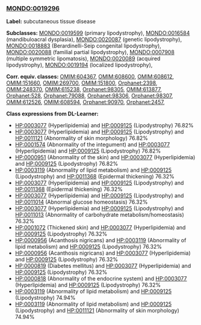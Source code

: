 
### [MONDO:0019296](http://purl.obolibrary.org/obo/MONDO_0019296)
**Label:** subcutaneous tissue disease

**Subclasses:** [MONDO:0019599](http://purl.obolibrary.org/obo/MONDO_0019599) (primary lipodystrophy), [MONDO:0016584](http://purl.obolibrary.org/obo/MONDO_0016584) (mandibuloacral dysplasia), [MONDO:0020087](http://purl.obolibrary.org/obo/MONDO_0020087) (genetic lipodystrophy), [MONDO:0018883](http://purl.obolibrary.org/obo/MONDO_0018883) (Berardinelli-Seip congenital lipodystrophy), [MONDO:0020088](http://purl.obolibrary.org/obo/MONDO_0020088) (familial partial lipodystrophy), [MONDO:0007908](http://purl.obolibrary.org/obo/MONDO_0007908) (multiple symmetric lipomatosis), [MONDO:0020089](http://purl.obolibrary.org/obo/MONDO_0020089) (acquired lipodystrophy), [MONDO:0019194](http://purl.obolibrary.org/obo/MONDO_0019194) (localized lipodystrophy), 

**Corr. equiv. classes:** [OMIM:604367](http://purl.obolibrary.org/obo/OMIM_604367), [OMIM:608600](http://purl.obolibrary.org/obo/OMIM_608600), [OMIM:608612](http://purl.obolibrary.org/obo/OMIM_608612), [OMIM:151660](http://purl.obolibrary.org/obo/OMIM_151660), [OMIM:269700](http://purl.obolibrary.org/obo/OMIM_269700), [OMIM:151800](http://purl.obolibrary.org/obo/OMIM_151800), [Orphanet:2398](http://www.orpha.net/ORDO/Orphanet_2398), [OMIM:248370](http://purl.obolibrary.org/obo/OMIM_248370), [OMIM:615238](http://purl.obolibrary.org/obo/OMIM_615238), [Orphanet:98305](http://www.orpha.net/ORDO/Orphanet_98305), [OMIM:613877](http://purl.obolibrary.org/obo/OMIM_613877), [Orphanet:528](http://www.orpha.net/ORDO/Orphanet_528), [Orphanet:79088](http://www.orpha.net/ORDO/Orphanet_79088), [Orphanet:98306](http://www.orpha.net/ORDO/Orphanet_98306), [Orphanet:98307](http://www.orpha.net/ORDO/Orphanet_98307), [OMIM:612526](http://purl.obolibrary.org/obo/OMIM_612526), [OMIM:608594](http://purl.obolibrary.org/obo/OMIM_608594), [Orphanet:90970](http://www.orpha.net/ORDO/Orphanet_90970), [Orphanet:2457](http://www.orpha.net/ORDO/Orphanet_2457), 

**Class expressions from DL-Learner:**

- [HP:0003077](http://purl.obolibrary.org/obo/HP_0003077) (Hyperlipidemia) and [HP:0009125](http://purl.obolibrary.org/obo/HP_0009125) (Lipodystrophy) 76.82%
- [HP:0003077](http://purl.obolibrary.org/obo/HP_0003077) (Hyperlipidemia) and [HP:0009125](http://purl.obolibrary.org/obo/HP_0009125) (Lipodystrophy) and [HP:0011121](http://purl.obolibrary.org/obo/HP_0011121) (Abnormality of skin morphology) 76.82%
- [HP:0001574](http://purl.obolibrary.org/obo/HP_0001574) (Abnormality of the integument) and [HP:0003077](http://purl.obolibrary.org/obo/HP_0003077) (Hyperlipidemia) and [HP:0009125](http://purl.obolibrary.org/obo/HP_0009125) (Lipodystrophy) 76.82%
- [HP:0000951](http://purl.obolibrary.org/obo/HP_0000951) (Abnormality of the skin) and [HP:0003077](http://purl.obolibrary.org/obo/HP_0003077) (Hyperlipidemia) and [HP:0009125](http://purl.obolibrary.org/obo/HP_0009125) (Lipodystrophy) 76.82%
- [HP:0003119](http://purl.obolibrary.org/obo/HP_0003119) (Abnormality of lipid metabolism) and [HP:0009125](http://purl.obolibrary.org/obo/HP_0009125) (Lipodystrophy) and [HP:0011368](http://purl.obolibrary.org/obo/HP_0011368) (Epidermal thickening) 76.32%
- [HP:0003077](http://purl.obolibrary.org/obo/HP_0003077) (Hyperlipidemia) and [HP:0009125](http://purl.obolibrary.org/obo/HP_0009125) (Lipodystrophy) and [HP:0011368](http://purl.obolibrary.org/obo/HP_0011368) (Epidermal thickening) 76.32%
- [HP:0003077](http://purl.obolibrary.org/obo/HP_0003077) (Hyperlipidemia) and [HP:0009125](http://purl.obolibrary.org/obo/HP_0009125) (Lipodystrophy) and [HP:0011014](http://purl.obolibrary.org/obo/HP_0011014) (Abnormal glucose homeostasis) 76.32%
- [HP:0003077](http://purl.obolibrary.org/obo/HP_0003077) (Hyperlipidemia) and [HP:0009125](http://purl.obolibrary.org/obo/HP_0009125) (Lipodystrophy) and [HP:0011013](http://purl.obolibrary.org/obo/HP_0011013) (Abnormality of carbohydrate metabolism/homeostasis) 76.32%
- [HP:0001072](http://purl.obolibrary.org/obo/HP_0001072) (Thickened skin) and [HP:0003077](http://purl.obolibrary.org/obo/HP_0003077) (Hyperlipidemia) and [HP:0009125](http://purl.obolibrary.org/obo/HP_0009125) (Lipodystrophy) 76.32%
- [HP:0000956](http://purl.obolibrary.org/obo/HP_0000956) (Acanthosis nigricans) and [HP:0003119](http://purl.obolibrary.org/obo/HP_0003119) (Abnormality of lipid metabolism) and [HP:0009125](http://purl.obolibrary.org/obo/HP_0009125) (Lipodystrophy) 76.32%
- [HP:0000956](http://purl.obolibrary.org/obo/HP_0000956) (Acanthosis nigricans) and [HP:0003077](http://purl.obolibrary.org/obo/HP_0003077) (Hyperlipidemia) and [HP:0009125](http://purl.obolibrary.org/obo/HP_0009125) (Lipodystrophy) 76.32%
- [HP:0000819](http://purl.obolibrary.org/obo/HP_0000819) (Diabetes mellitus) and [HP:0003077](http://purl.obolibrary.org/obo/HP_0003077) (Hyperlipidemia) and [HP:0009125](http://purl.obolibrary.org/obo/HP_0009125) (Lipodystrophy) 76.32%
- [HP:0000818](http://purl.obolibrary.org/obo/HP_0000818) (Abnormality of the endocrine system) and [HP:0003077](http://purl.obolibrary.org/obo/HP_0003077) (Hyperlipidemia) and [HP:0009125](http://purl.obolibrary.org/obo/HP_0009125) (Lipodystrophy) 76.32%
- [HP:0003119](http://purl.obolibrary.org/obo/HP_0003119) (Abnormality of lipid metabolism) and [HP:0009125](http://purl.obolibrary.org/obo/HP_0009125) (Lipodystrophy) 74.94%
- [HP:0003119](http://purl.obolibrary.org/obo/HP_0003119) (Abnormality of lipid metabolism) and [HP:0009125](http://purl.obolibrary.org/obo/HP_0009125) (Lipodystrophy) and [HP:0011121](http://purl.obolibrary.org/obo/HP_0011121) (Abnormality of skin morphology) 74.94%


